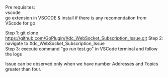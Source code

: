 Pre requisites:  
vscode  
go extension in VSCODE & install if there is any recomendation from VScode for go  


Step 1: git clone https://github.com/GoPlugin/Xdc_WebSocket_Subscription_Issue.git
Step 2: navigate to Xdc_WebSocket_Subscription_Issue  
Step 3: execute command "go run test.go" in VSCode terminal and follow the logs  

Issue can be observed only when we have number Addresses and Topics greater than four.
